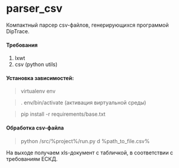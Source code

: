 # parser_csv

Компактный парсер csv-файлов, генерирующихся программой DipTrace.

#### Требования
1) lxwt
2) csv (python utils)

#### Установка зависимостей:
> virtualenv env

> . env/bin/activate (активация виртуальной среды)

> pip install -r requirements/base.txt


#### Обработка csv-файла
> python /src/%project%/run.py d %path_to_file.csv%

На выходе получаем xls-документ с табличкой, в соответствии с требованиям ЕСКД.
